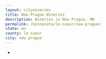 ```yaml
---
layout: citywineries
title: New Prague Wineries
description: Wineries in New Prague, MN
permalink: /minnesota/le-sueur/new-prague/
state: mn
county: le sueur
city: new prague
---
```

-
